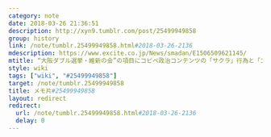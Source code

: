 ```yaml
---
category: note
date: 2018-03-26 21:36:51
description: http://xyn9.tumblr.com/post/25499949858
group: history
link: /note/tumblr.25499949858.html#2018-03-26-2136
mdescription: https://www.excite.co.jp/News/smadan/E1506509621145/
mtitle: “大阪ダブル選挙・維新の会”の項目にコピペ政治コンテンツの「サクラ」行為と「エコーチェンバー現象」＠エキサイトニュース記事へのリンク
style: wiki
tags: ["wiki", "#25499949858"] 
target: /note/tumblr.25499949858
title: メモ片#25499949858
layout: redirect
redirect:
  url: /note/tumblr.25499949858.html#2018-03-26-2136
  delay: 0
---
```

